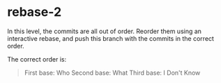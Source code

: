 # rebase-2

In this level, the commits are all out of order.
Reorder them using an interactive rebase, and push
this branch with the commits in the correct order.

The correct order is:

> First base: Who
> Second base: What
> Third base: I Don't Know
